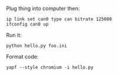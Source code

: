Plug thing into computer then:

```
ip link set can0 type can bitrate 125000
ifconfig can0 up
```

Run it:

```
python hello.py foo.ini 
```

Format code:

```
yapf --style chromium -i hello.py
```
